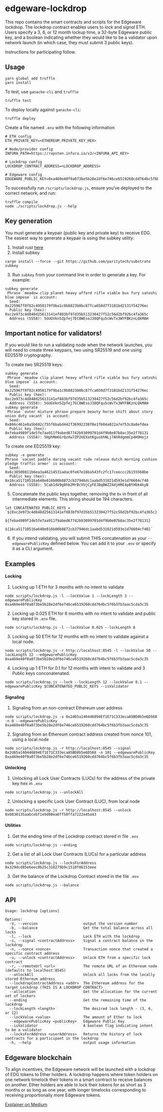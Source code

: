 # edgeware-lockdrop

This repo contains the smart contracts and scripts for the Edgeware lockdrop. The lockdrop contract enables users to _lock_ and _signal_ ETH. Users specify a 3, 6, or 12 month lockup time, a 32-byte Edgeware public key, and a boolean indicating whether they would like to be a validator upon network launch (in which case, they must submit 3 public keys).

Instructions for participating follow.

## Usage
```
yarn global add truffle
yarn install
```
To test, use `ganache-cli` and `truffle`
```
truffle test
```
To deploy locally against `ganache-cli`:
```
truffle deploy
```
Create a file named `.env` with the following information
```
# ETH config
ETH_PRIVATE_KEY=<ETHEREUM_PRIVATE_KEY_HEX>

# Node/provider config
INFURA_PATH=https://ropsten.infura.io/v3/<INFURA_API_KEY>

# Lockdrop config
LOCKDROP_CONTRACT_ADDRESS=<LOCKDROP_ADDRESS>

# Edgeware config
EDGEWARE_PUBLIC_KEY=0xa469e40f0a073be5b28e2df6e746ce6519260cdd764bc5f6b3fb3aac5cda3c35
```

To successfully run `/scripts/lockdrop.js`, ensure you've deployed to the correct network, and run:
```
truffle compile
node ./scripts/lockdrop.js --help
```

## Key generation

You must generate a keypair (public key and private key) to receive EDG. The easiest way to generate a keypair is using the subkey utility:

1. Install rust [here](https://doc.rust-lang.org/cargo/getting-started/installation.html)
2. Install subkey

```
cargo install --force --git https://github.com/paritytech/substrate subkey
```

3. Run `subkey` from your command line in order to generate a key. For example:

```
subkey generate
 Phrase `meadow clip planet heavy afford rifle viable bus fury satoshi blue impose` is account:
  Seed: 0x225967f0f82c4958179f9ba1c9b8823b0bc87fca650d7f3181bd2131f54276ec
  Public key (hex): 0xc2e973c4d848d25613141ef883bf97d35b513230427f52c56d2bf92bc4fa365c
  Address (SS58): 5GUGVkn5Zpfej7EC8WEsoJ38QFqu5cWvTx3WYFBKznLQkMAH
```

## Important notice for validators!

If you would like to run a validating node when the network launches, you will need to create three keypairs, two using SR25519 and one using ED25519 cryptography.

To create two SR25519 keys:

```
subkey generate
 Phrase `meadow clip planet heavy afford rifle viable bus fury satoshi blue impose` is account:
  Seed: 0x225967f0f82c4958179f9ba1c9b8823b0bc87fca650d7f3181bd2131f54276ec
  Public key (hex): 0xc2e973c4d848d25613141ef883bf97d35b513230427f52c56d2bf92bc4fa365c
  Address (SS58): 5GUGVkn5Zpfej7EC8WEsoJ38QFqu5cWvTx3WYFBKznLQkMAH
subkey generate
 Phrase `outer mixture phrase prepare beauty horse shift about story onion duty vacant` is account:
  Seed: 0x866c461e8a5b602c755f6babd442f36992238f8e1f604a022a7e753c8a8efdea
  Public key (hex): 0xfeba4989f1de5fe7aa911f9abed67742b93099701d4f9b0e07b8ac35e2f78131
  Address (SS58): 5HphMm6GrQzXw7ZP2UEXatKgusbhNLj7AhRdgmmCp4H9Hojz
```

To create one ED25519 key:

```
subkey -e generate
Phrase `vacant paddle daring vacant rude release dutch morning cushion pledge traffic armor` is account:
  Seed: 0x6c38500811b6ea3a46214531adac0fe67e18ba543fc2fc17ceeccc2b155568be
  Public key (hex): 0x16ca51710516a648e016b00b8872cb37946dc1aabd531021d593e1d76604cf40
  Address (SS58): 5Cab1dV9g8hb2MrBcVUjCyFEJBqBWZZ4djHRE4pBYHbk4kyB
```
5. Concatenate the public keys together, removing the `0x` in front of all intermediate elements. This string should be 194 characters.
```
let CONCATENATED_PUBLIC_KEYS = `${0xc2e973c4d848d25613141ef883bf97d35b513230427f52c56d2bf92bc4fa365c}
                                ${feba4989f1de5fe7aa911f9abed67742b93099701d4f9b0e07b8ac35e2f78131}
                                ${16ca51710516a648e016b00b8872cb37946dc1aabd531021d593e1d76604cf40}`
```
6. If you intend validating, you will submit THIS concatenation as your `--edgewarePublicKey` defined below. You can add it to your `.env` or specify it as a CLI argument.

## Examples

#### Locking

1. Locking up 1 ETH for 3 months with no intent to validate
```
node scripts/lockdrop.js -l --lockValue 1 --lockLength 3 --edgewarePublicKey 0xa469e40f0a073be5b28e2df6e746ce6519260cdd764bc5f6b3fb3aac5cda3c35
```
2. Locking up 0.025 ETH for 6 months with no intent to validate and public key stored in `.env` file.
```
node scripts/lockdrop.js -l --lockValue 0.025 --lockLength 6
```
3. Locking up 50 ETH for 12 months with no intent to validate against a local node.
```
node scripts/lockdrop.js -r http://localhost:8545 -l --lockValue 50 --lockLength 12 --edgewarePublicKey 0xa469e40f0a073be5b28e2df6e746ce6519260cdd764bc5f6b3fb3aac5cda3c35
```
4. Locking up 1 ETH for 0.1 for 12 months with intent to validate and 3 Public keys conconatenated.
```
node scripts/lockdrop.js --lock --lockLength 12 --lockValue 0.1 --edgewarePublicKey $CONCATENATED_PUBLIC_KEYS --isValidator
```

#### Signaling

1. Signaling from an non-contract Ethereum user address
```
node scripts/lockdrop.js -s 0x2d65a140446894Ef1E71C333ecaA5BD8b5e6D568 -n 0 --edgewarePublicKey 0xa469e40f0a073be5b28e2df6e746ce6519260cdd764bc5f6b3fb3aac5cda3c35
```
2. Signaling from an Ethereum contract address created from nonce 101, using a local node
```
node scripts/lockdrop.js -r http://localhost:8545 --signal 0x2d65a140446894Ef1E71C333ecaA5BD8b5e6D568 -n 101 --edgewarePublicKey 0xa469e40f0a073be5b28e2df6e746ce6519260cdd764bc5f6b3fb3aac5cda3c35
```

#### Unlocking

1. Unlocking all Lock User Contracts (LUCs) for the address of the private key hex in `.env`
```
node scripts/lockdrop.js --unlockAll
```

2. Unlocking a specific Lock User Contract (LUC), from local node
```
node scripts/lockdrop.js -r http://localhost:8545 --unlock 0x0830135aabcebf1e9d08ea6ff50ffa7222e45a43
```

#### Utilities

1. Get the ending time of the Lockdrop contract stored in file `.env`
```
node scripts/lockdrop.js --ending
```

2. Get a list of all Lock User Contracts (LUCs) for a particular address
```
node scripts/lockdrop.js --locksForAddress 0x329dcd85e6eec8b25c310279b9c1518f86153eee
```

3. Get the balance of the Lockdrop Contract stored in the file `.env`
```
node scripts/lockdrop.js --balance
```

## API

```
Usage: lockdrop [options]

Options:
  -V, --version                     output the version number
  -b, --balance                     Get the total balance across all locks
  -l, --lock                        Lock ETH with the lockdrop
  -s, --signal <contractAddress>    Signal a contract balance in the lockdrop
  -n, --nonce <nonce>               Transaction nonce that created a specific contract address
  -u, --unlock <contractAddress>    Unlock ETH from a specific lock contract
  -r, --remoteUrl <url>             The remote URL of an Ethereum node (defaults to localhost:8545)
  --unlockAll                       Unlock all locks from the locally stored Ethereum address
  --lockdropContractAddress <addr>  The Ethereum address for the target Lockdrop (THIS IS A LOCKDROP CONTRACT)
  --allocation                      Get the allocation for the current set of lockers
  --ending                          Get the remaining time of the lockdrop
  --lockLength <length>             The desired lock length - (3, 6, or 12)
  --lockValue <value>               The amount of Ether to lock
  --edgewarePublicKey <publicKey>   Edgeware Public Key
  --isValidator                     A boolean flag indicating intent to be a validator
  --locksForAddress <userAddress>   Returns the history of lock contracts for a participant in the lockdrop
  -h, --help                        output usage information

```

## Edgeware blockchain

To align incentives, the Edgeware network will be launched with a lockdrop of EDG tokens to Ether holders. A lockdrop happens where token holders on one network timelock their tokens in a smart contract to receive balances on another. Ether holders are able to lock their tokens for as short as 3 months or as long as one year, with longer timelocks corresponding to receiving proportionally more Edgeware tokens.

[Explainer on Medium](https://medium.com/commonwealth-labs/whats-in-a-lockdrop-194218a180ca)

